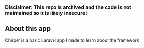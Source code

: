 ### Disclaimer: This repo is archived and the code is not maintained so it is likely insecure!
## About this app
Chirper is a basic Laravel app I made to learn about the framework
